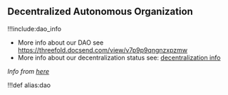 ## Decentralized Autonomous Organization

!!!include:dao_info

- More info about our DAO see https://threefold.docsend.com/view/v7p9p9qngnzxpzmw
- More info about our decentralization status see: [decentralization info](decentralization)

*Info from [here](https://en.wikipedia.org/wiki/Decentralized_autonomous_organization)*


!!!def alias:dao